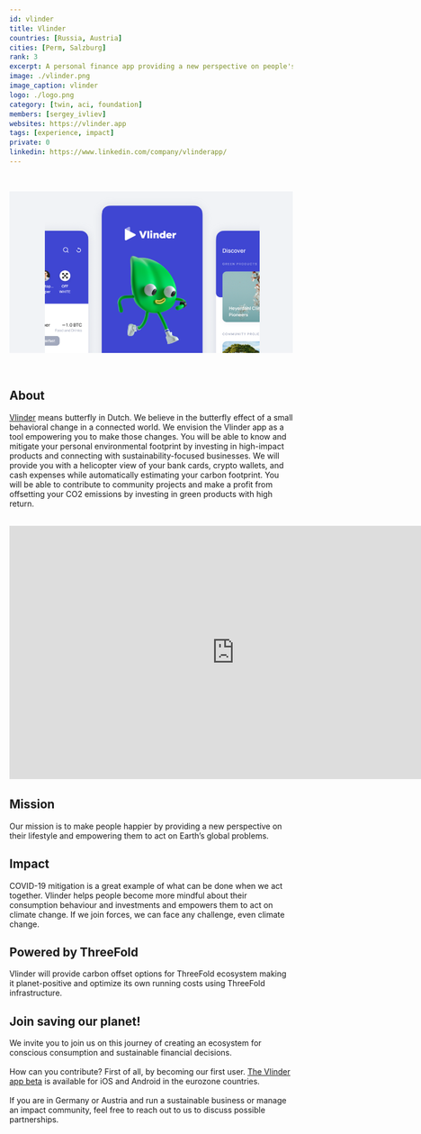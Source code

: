 ```yaml
---
id: vlinder
title: Vlinder
countries: [Russia, Austria]
cities: [Perm, Salzburg]
rank: 3
excerpt: A personal finance app providing a new perspective on people's lifestyle, empowering them to act on Earth’s global problems.
image: ./vlinder.png
image_caption: vlinder
logo: ./logo.png
category: [twin, aci, foundation]
members: [sergey_ivliev]
websites: https://vlinder.app
tags: [experience, impact]
private: 0
linkedin: https://www.linkedin.com/company/vlinderapp/
---
```


<br/>

![vlinder](./vlinder2.png)

<br/>

## About

[Vlinder](https://vlinder.app) means butterfly in Dutch. We believe in the butterfly effect of a small behavioral change in a connected world. We envision the Vlinder app as a tool empowering you to make those changes. You will be able to know and mitigate your personal environmental footprint by investing in high-impact products and connecting with sustainability-focused businesses. We will provide you with a helicopter view of your bank cards, crypto wallets, and cash expenses while automatically estimating your carbon footprint. You will be able to contribute to community projects and make a profit from offsetting your CO2 emissions by investing in green products with high return.

<BR>

<iframe src="https://player.vimeo.com/video/434681704" width="800" height="450" frameborder="0" allow="autoplay; fullscreen" allowfullscreen></iframe>

<BR>

## Mission

Our mission is to make people happier by providing a new perspective on their lifestyle and empowering them to act on Earth’s global problems.

## Impact

COVID-19 mitigation is a great example of what can be done when we act together. Vlinder helps people become more mindful about their consumption behaviour and investments and empowers them to act on climate change. If we join forces, we can face any challenge, even climate change.

## Powered by ThreeFold

Vlinder will provide carbon offset options for ThreeFold ecosystem making it planet-positive and optimize its own running costs using ThreeFold infrastructure.

## Join saving our planet!

We invite you to join us on this journey of creating an ecosystem for conscious consumption and sustainable financial decisions.
<br/>
<br/>
How can you contribute? First of all, by becoming our first user. [The Vlinder app beta](https://vlinder.app) is available for iOS and Android in the eurozone countries.
<br/>
<br/>
If you are in Germany or Austria and run a sustainable business or manage an impact community, feel free to reach out to us to discuss possible partnerships.

<!-- ## Support this project

Vlinder is included in ThreeFold’s [Token Distribution Event (TDE)](https://wiki.threefold.io/#/tdeoverview)</a> for the impact it brings to our planet, humanity and the ThreeFold Grid.
The ThreeFold Token (TFT) represents a unit of capacity on the new Internet and is created only when new capacity is added to the ThreeFold Grid.
Each project on the TDE benefits from TFT fund allocations. You can buy TFT's and support Vlinder, and the growth of a new Conscious Internet. -->

<!-- ## TFGrid solution

### Roadmap

- Q1 2021
  - Integration of personal planet first finance app on top of 3bot/Crystal Twin.
 -->

